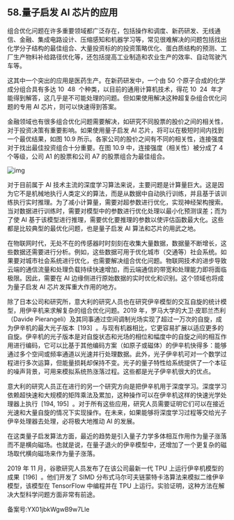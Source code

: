 ## 58.量子启发 AI 芯片的应用
组合优化问题在许多重要领域都广泛存在，包括操作和调度、新药研发、无线通信、金融、集成电路设计、压缩感知和机器学习等，常见很难解决的问题包括找出化学分子结构的最佳组合、大量投资标的的投资策略优化、蛋白质结构的预测、工厂生产物料补给路径优化等，还包括提高工业制造和农业生产的效率、自动驾驶汽车等。 


这其中一个突出的应用是医药生产。在新药研发中，一个由 50 个原子合成的化学成分组合具有多达 10  48  个种类，以目前的通用计算机技术，得花 10  24  年才能得到解答，这几乎是不可能处理的问题。但如果使用解决这种超复杂组合优化问题的专用 AI 芯片，则可以快速得到答案。 


金融领域也有很多组合优化问题需要解决，如研究不同股票的股价之间的相关性，对于投资决策有重要影响。如果使用量子启发 AI 芯片，将可以在极短时间内找到一个最优结果，如图 10.9 所示。各家公司的股价之间有不同的相关性，连接强度对于找出最佳投资组合十分重要。在图 10.9 中，连接强度（相关性）被分成了 4 个等级，公司 A1 的股票和公司 A7 的股票组合为最佳组合。 


![img](https://pic3.zhimg.com/v2-8474c61f90bdb2afe8168314ce227e6d.webp)

对于目前属于 AI 技术主流的深度学习算法来说，主要问题是计算量巨大。这是因为它不是机械地执行人类定义的算法，而是从数据中自动执行训练，并且基于该训练执行实时推理。为了减小计算量，需要对超参数进行优化，实现神经架构搜索。当对数据进行训练时，需要对模型中的参数进行优化处理以最小化预测误差；而为了使 AI 基于该模型进行推理，需要优化要推理的参数以使评估函数最大化。这些都是比较典型的最优化问题，也是量子启发 AI 算法和芯片的用武之地。 


在物联网时代，无处不在的传感器时时刻刻在收集大量数据，数据量不断增长，这些数据还需要进行分析。例如，这些数据可用于优化城市（交通等）社会系统。如果要对城市社会系统进行优化，也需要解决组合优化问题。物联网技术的进步导致云端的通信流量和处理负载持续快速增加，而云端通信的带宽和处理能力即将面临极限。因此，需要在 AI 边缘侧进行原始数据的实时优化和识别。这个领域也将成为量子启发 AI 芯片发挥重大作用的地方。 


除了日本公司和研究所，意大利的研究人员也在研究伊辛模型的交互自旋的统计模型，用伊辛机来求解复杂的组合优化问题。2019 年，罗马大学的大卫·皮耶兰杰利（Davide Pierangeli）及其同事通过空间调制光场实现了超过一万次的自旋，成为伊辛机的最大光子版本  [193]  。与现有机器相比，它更容易扩展以适应更多的自旋。伊辛机的光子版本是对自旋状态和光场的相位和幅度中的自旋之间的相互作用进行编码，它可以比基于其他编码方案（如原子或磁体）的伊辛机快得多：能够通过多个空间或频率通道以光速并行处理数据。此外，光子伊辛机可对一个数学过程进行多次运算，但能量损耗却保持不变。光子的量子特性给系统提供了一个本征的噪声背景，可用来模拟系统热涨落过程。这些都是光子伊辛机很大的优点。 


意大利的研究人员正在进行的另一个研究方向是把伊辛机用于深度学习。深度学习依赖超快速和大规模的矩阵乘法及累加，这种操作可以在伊辛机这样的快速光学处理器上执行  [194, 195]  。对于所有这些应用，研究人员需要证明它们可以在接近光速和大量自旋的情况下实现操作。在未来，如果能够将深度学习过程等交给光子伊辛处理器去处理，必将极大地推动 AI 的发展。 


在这类量子启发算法方面，最近的趋势是引入量子力学多体相互作用作为量子涨落而不是横向磁场。也就是说，在量子退火的伊辛模型中，还增加了一个更复杂的磁场取代横向磁场来作为量子涨落。 


2019 年 11 月，谷歌研究人员发布了在该公司最新一代 TPU 上运行伊辛机模型的成果  [196]  。他们开发了 SIMD 分布式马尔可夫链蒙特卡洛算法来模拟二维伊辛模型，该模型在 TensorFlow 中编程并在 TPU 上运行。实验证明，这种方法在解决大型科学问题方面非常有前途。 


备案号:YX01jbkWgwB9w7Lle

